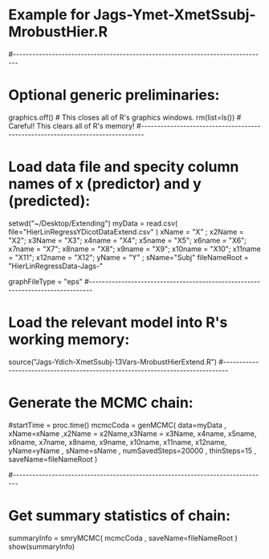 # Example for Jags-Ymet-XmetSsubj-MrobustHier.R 
#------------------------------------------------------------------------------- 
# Optional generic preliminaries:
graphics.off() # This closes all of R's graphics windows.
rm(list=ls())  # Careful! This clears all of R's memory!
#------------------------------------------------------------------------------- 
# Load data file and specity column names of x (predictor) and y (predicted):
setwd("~/Desktop/Extending")
myData = read.csv( file="HierLinRegressYDicotDataExtend.csv" )
xName = "X" ; x2Name = "X2"; x3Name = "X3"; x4name = "X4"; x5name = "X5"; x6name = "X6"; x7name = "X7"; x8name = "X8"; x9name = "X9"; x10name = "X10"; x11name = "X11"; x12name = "X12"; yName = "Y" ; sName="Subj"
fileNameRoot = "HierLinRegressData-Jags-" 

graphFileType = "eps" 
#------------------------------------------------------------------------------- 
# Load the relevant model into R's working memory:
source("Jags-Ydich-XmetSsubj-13Vars-MrobustHierExtend.R")
#------------------------------------------------------------------------------- 
# Generate the MCMC chain:
#startTime = proc.time()
mcmcCoda = genMCMC( data=myData , xName=xName ,x2Name = x2Name,x3Name = x3Name, x4name, x5name, x6name, x7name, x8name, x9name, x10name, x11name, x12name, yName=yName , sName=sName ,
                    numSavedSteps=20000 , thinSteps=15 , saveName=fileNameRoot )

#------------------------------------------------------------------------------- 
# Get summary statistics of chain:
summaryInfo = smryMCMC( mcmcCoda , saveName=fileNameRoot )
show(summaryInfo)

